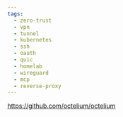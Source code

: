 ```yaml
---
tags:
  - zero-trust
  - vpn
  - tunnel
  - kubernetes
  - ssh
  - oauth
  - quic
  - homelab
  - wireguard
  - mcp
  - reverse-proxy
---
```

https://github.com/octelium/octelium

